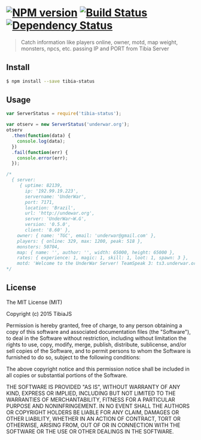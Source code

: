 #  [![NPM version][npm-image]][npm-url] [![Build Status][travis-image]][travis-url] [![Dependency Status][daviddm-url]][daviddm-image]

> Catch information like players online, owner, motd, map weight, monsters, npcs, etc. passing IP and PORT from Tibia Server


## Install

```sh
$ npm install --save tibia-status
```


## Usage

```js
var ServerStatus = require('tibia-status');

var otserv = new ServerStatus('underwar.org');
otserv
  .then(function(data) {
    console.log(data);
  })
  .fail(function(err) {
    console.error(err);
  });

/* 
  { server:
     { uptime: 82139,
       ip: '192.99.19.223',
       servername: 'UnderWar',
       port: 7171,
       location: 'Brazil',
       url: 'http://undewar.org',
       server: 'UnderWar~W.G',
       version: '0.5.0',
       client: '8.60' },
    owner: { name: 'TGC', email: 'underwar@gmail.com' },
    players: { online: 329, max: 1200, peak: 518 },
    monsters: 50704,
    map: { name: '', author: '', width: 65000, height: 65000 },
    rates: { experience: 1, magic: 1, skill: 1, loot: 1, spawn: 3 },
    motd: 'Welcome to the UnderWar Server! TeamSpeak 3: ts3.underwar.org' }
*/
```

## License

The MIT License (MIT)

Copyright (c) 2015 TibiaJS

Permission is hereby granted, free of charge, to any person obtaining a copy of this software and associated documentation files (the "Software"), to deal in the Software without restriction, including without limitation the rights to use, copy, modify, merge, publish, distribute, sublicense, and/or sell copies of the Software, and to permit persons to whom the Software is furnished to do so, subject to the following conditions:

The above copyright notice and this permission notice shall be included in all copies or substantial portions of the Software.

THE SOFTWARE IS PROVIDED "AS IS", WITHOUT WARRANTY OF ANY KIND, EXPRESS OR IMPLIED, INCLUDING BUT NOT LIMITED TO THE WARRANTIES OF MERCHANTABILITY, FITNESS FOR A PARTICULAR PURPOSE AND NONINFRINGEMENT. IN NO EVENT SHALL THE AUTHORS OR COPYRIGHT HOLDERS BE LIABLE FOR ANY CLAIM, DAMAGES OR OTHER LIABILITY, WHETHER IN AN ACTION OF CONTRACT, TORT OR OTHERWISE, ARISING FROM, OUT OF OR IN CONNECTION WITH THE SOFTWARE OR THE USE OR OTHER DEALINGS IN THE SOFTWARE.

[npm-url]: https://npmjs.org/package/serverstatus
[npm-image]: https://badge.fury.io/js/serverstatus.svg
[travis-url]: https://travis-ci.org/TibiaJS/serverstatus
[travis-image]: https://travis-ci.org/TibiaJS/serverstatus.svg?branch=master
[daviddm-url]: https://david-dm.org/TibiaJS/serverstatus.svg?theme=shields.io
[daviddm-image]: https://david-dm.org/TibiaJS/serverstatus
